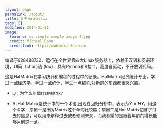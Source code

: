 ```yaml
---
layout: page
permalink: /about/
title: 关于HatMatrix
tags: []
modified: 2014-01-21
image:
  feature: so-simple-sample-image-4.jpg
  credit: Michael Rose
  creditlink: http://mademistakes.com
---
```

编译于628488732，运行在全世界第四大Linux服务器上，依赖于汉语和英语环境，UI简（chou)洁 (lou），具有Python和R接口，高度自驱动，不开放源代码。


这是HatMatrix在学习统计和编程的过程中的记录。HatMatrix经济统计专业，学过一点经济学，学过一点统计，学过一点编程,对新鲜的东西都很感兴趣。


* Q：为什么叫做HatMatrix?

* A: Hat Matrix是统计中的一个术语,出现在回归分析中，表示为$\hat{Y}=HY$。用这个名字，原因一是因为Matrix这个单词比较酷；原因二是Hat Matrix包含了过去的信息，可以用来解释过去或者预测未来，而我希望的是随着年龄的增长能够达到这一点。

